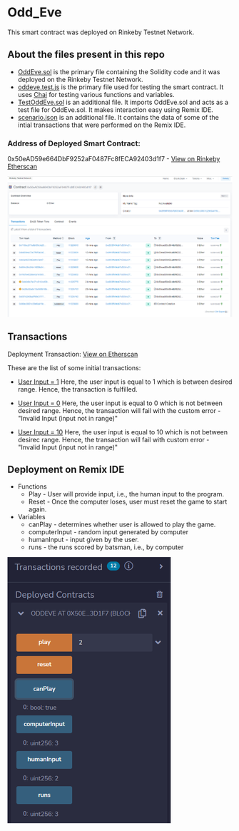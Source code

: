 # Odd_Eve
This smart contract was deployed on Rinkeby Testnet Network.

## About the files present in this repo
 - [OddEve.sol](https://github.com/pps-19012/Odd_Eve/blob/main/OddEve.sol) is the primary file containing the Solidity code and it was deployed on the Rinkeby Testnet Network.
 - [oddeve.test.js](https://github.com/pps-19012/Odd_Eve/blob/main/oddeve.test.js) is the primary file used for testing the smart contract. It uses [Chai](https://www.chaijs.com/) for testing various functions and variables.
 - [TestOddEve.sol](https://github.com/pps-19012/Odd_Eve/blob/main/TestOddEve.sol) is an additional file. It imports OddEve.sol and acts as a test file for OddEve.sol. It makes interaction easy using Remix IDE.
 - [scenario.json](https://github.com/pps-19012/Odd_Eve/blob/main/scenario.json) is an additional file. It contains the data of some of the intial transactions that were performed on the Remix IDE.

### Address of Deployed Smart Contract:
0x50eAD59e664DbF9252aF0487Fc8fECA92403d1f7 - [View on Rinkeby Etherscan](https://rinkeby.etherscan.io/address/0x50eAD59e664DbF9252aF0487Fc8fECA92403d1f7)

![transactions](https://github.com/pps-19012/Odd_Eve/blob/main/transactions.png)

## Transactions
Deployment Transaction: [View on Etherscan](https://rinkeby.etherscan.io/tx/0x90ec0851c29e8a419cb0052e0bb82b793b1ad32a9a591bfe5da127521d6b63c4) 

These are the list of some initial transactions:
- [User Input = 1](https://rinkeby.etherscan.io/tx/0x037e240baf769c3777866b5bea0a7bac4969548b036be10a2275f35b956085b8)
Here, the user input is equal to 1 which is between desired range. Hence, the transaction is fulfilled.

- [User Input = 0](https://rinkeby.etherscan.io/tx/0x28e02a0c12e508b18b25e92422c1b12f8cbdb6a26283f1523a0095a55f0e1047)
Here, the user input is equal to 0 which is not between desired range. Hence, the transaction will fail with the custom error - "Invalid Input (input not in range)"

- [User Input = 10](https://rinkeby.etherscan.io/tx/0xb0d9c7e471c5104cf39eed1a0324c861a934a012d6816cdefa2a00eb269e5640)
Here, the user input is equal to 10 which is not between desirec range. Hence, the transaction will fail with custom error - "Invalid Input (input not in range)"

## Deployment on Remix IDE
- Functions
  - Play - User will provide input, i.e., the human input to the program.
  - Reset - Once the computer loses, user must reset the game to start again.
- Variables
  - canPlay - determines whether user is allowed to play the game.
  - computerInput - random input generated by computer
  - humanInput - input given by the user.
  - runs - the runs scored by batsman, i.e., by computer
 
![remix ui](https://github.com/pps-19012/Odd_Eve/blob/main/remixui.png)


